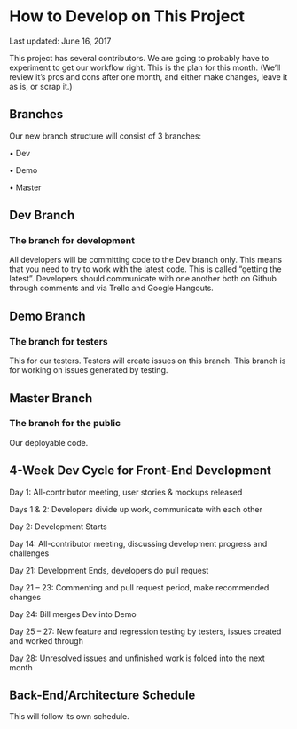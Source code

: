 # How to Develop on This Project 
<p>Last updated: June 16, 2017</p>

<p>This project has several contributors.  We are going to probably have to experiment to get our workflow right.  This is the plan for this month. (We’ll review it’s pros and cons after one month, and either make changes, leave it as is, or scrap it.)</p>

## Branches
<p>Our new branch structure will consist of 3 branches:</p>
<p>•	Dev</p>
<p>•	Demo</p>
<p>•	Master</p>

## Dev Branch 
### The branch for development
<p>All developers will be committing code to the Dev branch only.  This means that you need to try to work with the latest code.  This is called “getting the latest”.  Developers should communicate with one another both on Github through comments and via Trello and Google Hangouts.</p>

## Demo Branch
### The branch for testers
<p>This for our testers.  Testers will create issues on this branch.  This branch is for working on issues generated by testing.</p>

## Master Branch 
### The branch for the public
<p>Our deployable code.</p>

## 4-Week Dev Cycle for Front-End Development 
<p>Day 1: All-contributor meeting, user stories & mockups released</p>
<p>Days 1 & 2: Developers divide up work, communicate with each other</p>
<p>Day 2: Development Starts</p>
<p>Day 14: All-contributor meeting, discussing development progress and challenges</p>
<p>Day 21: Development Ends, developers do pull request</p>
<p>Day 21 – 23: Commenting and pull request period, make recommended changes</p>
<p>Day 24: Bill merges Dev into Demo</p>
<p>Day 25 – 27: New feature and regression testing by testers, issues created and worked through</p>
<p>Day 28: Unresolved issues and unfinished work is folded into the next month</p>

## Back-End/Architecture Schedule
<p>This will follow its own schedule.</p>
